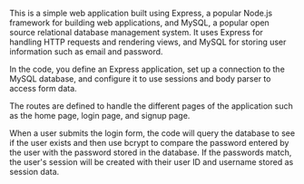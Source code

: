 This is a simple web application built using Express, a popular Node.js framework for building web applications, and MySQL, a popular open source relational database management system. It uses Express for handling HTTP requests and rendering views, and MySQL for storing user information such as email and password.


In the code, you define an Express application, set up a connection to the MySQL database, and configure it to use sessions and body parser to access form data.

The routes are defined to handle the different pages of the application such as the home page, login page, and signup page.


When a user submits the login form, the code will query the database to see if the user exists and then use bcrypt to compare the password entered by the user with the password stored in the database. If the passwords match, the user's session will be created with their user ID and username stored as session data.


